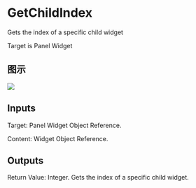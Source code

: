 # GetChildIndex

Gets the index of a specific child widget

Target is Panel Widget

## 图示

![]($-20221218-21352910.png)

## Inputs

Target: Panel Widget Object Reference.

Content: Widget Object Reference.  

## Outputs

Return Value: Integer. Gets the index of a specific child widget.

